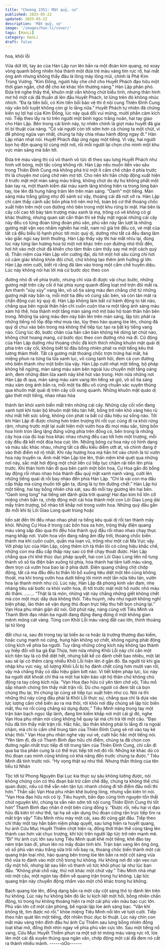 ```yaml
---
title: "Chương 2351: Mặt quỷ, cự"
published: 2025-05-22
updated: 2025-05-22
description: 'Mặt quỷ, cự'
image: '/images/han-li/cover/'
tags: [HanLi]
category: HanLi
draft: false
---
```


hoa, khôi lỗi

Vừa dứt lời, tay áo của Hàn Lập run lên bắn ra một đoàn kim
quang, nó xoay vòng quanh bỗng nhiên hóa thành một đứa trẻ
màu vàng tím rực rỡ, hai mắt óng ánh nhưng không thấy đâu là
lông mày lông mũi, chính là Phệ Kim Trùng Vương.
“Kim Đồng, ngươi hãy che chở cho Huyết Phách đạo hữu một
thời gian ngắn, chớ để cho kẻ khác tổn thương nàng.” Hàn Lập
phân phó.
Đứa trẻ nghe thấy thế, khuôn mặt vẫn không chút biểu tình,
nhưng thân hình mơ hồ một cái đã thuấn di lên đầu Huyết Phách,
lơ lửng trên đó không nhúc nhích.
“Đa tạ tiền bối, có Kim tiền bối bảo vệ thì ở nội cung Thiên Đỉnh
Cung này vãn bối tuyệt không còn gì lo lắng nữa.” Huyết Phách tự
nhiên đã chứng kiến sự lợi hại của Kim Đồng, lúc này quá đỗi vui
mừng, mười phần cảm kích nói. Tiếp theo lấy ra từ trên người
một bình ngọc trắng noãn, hai tay giao cho Hàn Lập.
Bên trong cái bình này, tự nhiên chính là giọt máu huyết đã gia trì
bí thuật của nàng.
“Có vài người còn tới sớm hơn cả chúng ta một chút, vì để phòng
ngừa vạn nhất, chúng ta hãy chia nhau hành động ngay đi.” Hàn
Lập nhàn nhạt nói.
Huyết Phách đáp ứng ngay một tiếng.
Vì vậy, hai người bọn họ độn quang từ cùng một nơi, rồi mỗi
người lại chọn cho mình một khu vực màn sáng mà bắn tới.

Đứa trẻ màu vàng thì cứ vô thanh vô tức đi theo sau lưng Huyết
Phách như hình với bóng, một tấc cũng không rời.
Hàn Lập nếu muốn tiến vào sâu trong Thiên Đỉnh Cung mà không
phá trừ một ít cấm chế chặn ở phía trước thì là chuyện mơ cũng
chớ nên mơ tới.
Cho nên khi hắn chớp động xuất hiện ở trước mặt một màn sáng
màu trắng, không chút do dự hư không phất một bàn tay ra, một
thanh kiếm dài màu xanh lăng không hiện ra trong lòng bàn tay,
lóe lên đã hung hăng trảm lên trên màn sáng.
“Oanh” một tiếng.
Màn sáng màu trắng giống như đồ sành sứ vậy, thoáng cái đã nứt
vỡ ra.
Hàn Lập chỉ cảm thấy cảnh sắc bốn phía trở nên mơ hồ, toàn bộ
cơ thể thoáng chốc xuất hiện trên một con đường nhỏ bên trong
một khu rừng bí mật.
Hai bên là cây cối cao tới bảy tám trượng màu xanh lá mạ, trông
có vẻ không có gì khác thường, nhưng quan sát cẩn thận thì sẽ
thấy mặt ngoài những cái cây này đều có từng đoàn từng đoàn
phù văn, phù văn này lần lượt là những gương mặt vặn vẹo nhắm
nghiền hai mắt, nam nữ già trẻ đều có, vẻ mặt của tất cả đều biểu
lộ hạnh phúc tới mức quỷ dị, dường như tất cả đều đang lâm vào
giấc ngủ say bình thường.
Hàn Lập thấy vậy thì hai mắt nhíu lại, đúng lúc này từng làn
hương hoa từ một nơi khác trên con đường nhỏ thổi đến, hơi hít
vào một chút đã khiến cho tâm thần cảm thấy say mê một cách
quỷ dị.
Thần niệm của Hàn Lập vốn cường đại, dù hít một hơi sâu cũng
chỉ hơi có cảm giác không khỏe đôi chút, chứ không tạo thêm ảnh
hưởng gì lớn.
Hàn Lập mỉm cười, biết rõ rằng đã lâm vào trong một cấm chế
huyền diệu. Lúc này không nói hai lời mà cứ bước dọc theo con

đường nhỏ đi về phía trước, nhưng chỉ vừa đi được vài chục
bước, những gương mặt trên cây cối ở hai phía xung quanh đồng
loạt mở trợn đôi mắt ra.
Âm thanh “xùy xùy” vang lên, vô số tia sáng màu đen chằng chịt
từ những gương mặt này bắn ra, mỗi một tia đều vô cùng sắc
bén, và còn tản mát ra chấn động cực kỳ quỷ dị.
Hàn Lập không làm bất cứ hành động to tát nào, chẳng qua bên
ngoài thân hắn chỉ cuồn cuộn tỏa ra một tầng ánh sáng màu xám
hộ thể, hóa thành một tầng màn sáng mờ mịt bảo hộ toàn thân
hắn bên trong.
Những tia sáng màu đen này bắn lên trên màn sáng, lập tức phát
ra những tiếng nổ lốp đốp như mưa rào, tùy theo hào quang lóe
lên, chúng đã quỷ dị chui vào bên trong mà không thể tiếp tục tạo
ra bất kỳ tiếng vang nào.
Cùng lúc đó, bước chân của hắn căn bản không hề dừng lạt chút
nào, không chút hoang mang, cứ bước dọc theo con đường nhỏ
mà đi.
Cử động của Hàn Lập dường như thoáng chốc đã kích thích
những khuôn mặt quái dị phía trên cây cối, không biết từ đâu
bỗng nhiên phát ra một tiếng kêu thê lương thảm thiết.
Tất cả gương mặt thoáng chốc trợn trừng hai mắt, há miệng phun
ra từng tia lửa xanh lục, vô cùng tanh hôi, đem cả con đường nhỏ
biến thành như một biển lửa vậy.
Hàn Lập cười nhạt một tiếng, bộ pháp không hề ngừng, màn
sáng màu xám bên ngoài lưu chuyển một tầng oáng ánh, đem
những đám lửa xanh này khẽ hút vào trong.
Hơn nữa những nơi Hàn Lập đi qua, màn sáng màu xám vang lên
tiếng xé gió, vô số tia sáng màu xám óng ánh bắn ra, mỗi một tia
đều vô cùng chuẩn xác xuyên thủng qua khuôn mặt quái dị trên
cây cối xung quanh.
Những khuôn mặt quáo dị gào thét một tiếng, nhao nhao hóa

thành làn khói xanh biến mất trên những cái cây.
Những cây cối vốn đang xanh tươi khi toàn bộ khuôn mặt tiêu tán
hết, bỗng trở nên khô vàng héo rũ như mất hết sức sống, không
còn phát ra bất cứ dấu hiệu sự sống nào.
Tới khi Hàn Lập đi được chừng hơn trăm trượng thì rốt cục cũng
đi ra khỏi rừng rậm, nhưng trước mặt lại xuất hiện một vườn hoa
đủ mọi màu sắc, từng bồn hoa hình tròn lẳng lặng đứng vững
phía trên đồng cỏ, bên trong là những cây hoa của đủ loại hoa
khác nhau nhưng đều cao tới hơn một trượng, mỗi cây đều đã kết
một đóa hoa cực lớn.
Những bông cự hoa này có hình dạng và màu sắc khác nhau,
nhưng tất cả đều kiều diễm ướt át, và chính đang ở vào thời điểm
nở rộ nhất.
Khi nãy hương hoa mà hắn hít vào chính là từ vườn hoa này
truyền ra.
Ánh mắt Hàn Lập lóe lên, thần niệm khẽ quét qua những nơi này,
sắc mặt hơi động một chút liền cứ tiếp tục chậm rãi tiến lên phía
trước.
Khi thân hình hắn đi qua bên cạnh một bồn hoa, Cự Hoa gần đó
bỗng lay động rồi nhao nhao hóa thành đầu quỷ mặt xanh nanh
vàng, cười lên những tiếng quái dị rồi bay nhào đến phía Hàn
Lập.
“Chỉ là vài con ma đầu cấp thấp mà cũng muốn tới gần ta, đúng là
tự tìm đường chết.” Hàn Lập hừ một tiếng, hai tay bỗng nhiên chà
xát, sau đó mỗi tay giương lên hai bên.
“Oanh long long” hai tiếng sét đánh giữa trời quang!
Hai đạo kim hồ lớn cỡ miệng chén bắn ra, chớp động một cái hóa
thành một con Lôi Giao Long dài mấy trăm trượng, bổ nhào tới
khắp nơi trong vườn hoa.
Những quỷ đầu gần đó mỗi khi bị Lôi Giao Long quét trúng hoặc

tiến sát đến thì đều nhao nhao phát ra tiếng kêu quái dị rồi tan
thành mây khói.
Những Cự Hoa ở trong các bồn hoa xa hơn, trông thấy điện
quang màu vàng sắp đảo qua thì đều hóa thành quỷ đầu rồi nhao
nhao chạy thục mạng khắp nơi.
Vườn hoa vốn đang nắng ấm đầy trời, thoáng chốc biến thành ma
khí cuồn cuộn, quần ma loạn vũ, trông như một cái Ma Vực vậy.
Với pháp lực của Hàn Lập, cộng thêm ích tà thần lôi có công hiệu
khắc chế, những con ma đầu cấp thấp này sao có thể chạy thoát
được.
Hàn Lập chẳng qua chỉ khẽ thúc dục pháp quyết, hai con Lôi Giao
Long liền nổ tung thành vô số tia điện bắn xuống tứ phía, hóa
thành hai tấm lưới màu vàng, đem trọn cả vườn hoa bao lại ở
phía dưới.
Điện quang chằng chịt chớp động, tất cả ma đầu đều bị thần lôi
bổ xuống tiêu diệt một tên cũng không thoát, ma khí trong vườn
hoa dưới tiếng lôi minh một lần nữa tiêu tán, vườn hoa lại thanh
minh như cũ.
Lúc này, Hàn Lập đã phong kinh vân đạm, nhẹ nhàng tiêu sái
bước ra khỏi vườn hoa, đi tới trước mặt một hồ nước nhỏ màu đỏ
thẫm.
……..
“Thật là tà môn, những vật này chẳng những giết không chết mà
còn một mực dây dưa không thôi. Tiêu huynh, nếu như ngươi
không nghĩ biện pháp, lão thân sẽ vận dụng thủ đoạn trực tiếp thu
hết bọn chúng lại.” Vạn Hoa phu nhân giận dữ nói.
Giờ phút này, nàng cùng với Tiêu Minh và Thanh Bình đạo nhân
ba người đang đứng đang đứng ở một không gian mênh mông
cát vàng.
Từng con Khôi Lỗi màu vàng đất cao lớn, thỉnh thoảng lại từ lòng

đất chui ra, sau đó trong tay lại biến ảo ra hoặc là trường thương
đao kiếm, hoặc cung mạnh nỏ cứng, hung hãn không sợ chết,
không ngừng phát động công kích về phía ba người.
Tuy rằng những công kích này không tạo thành uy hiếp đối với ba
gã Đại Thừa, hơn nữa những Khôi Lỗi này chỉ cần một kích tiện
tay là có thể diệt hết, nhưng bất kể có đánh chết bao nhiêu, một
lát sau sẽ lại có thêm càng nhiều Khôi Lỗi hiện lên ở gần đó.
Ba người từ khi gia nhập khu vực này, số lượng Khôi Lỗi bị họ
đánh chết cũng hơn mười vạn rồi, vậy mà chẳng thấy có dấu hiệu
giảm bớt nào.
Vì tiết kiệm pháp lực, lúc này ba người dứt khoát chỉ thả ra một
hai kiện bảo vật hộ thân chứ không chủ động ra tay công kích
nữa.
“Vạn Hoa đạo hữu cứ yên tâm chớ vội, Tiêu mỗ sắp nhanh chóng
tìm thấy mắt trận rồi. Dù cho ngươi có đem tất cả bọn chúng thu
lại, thì chúng lại cũng sẽ tiếp tục xuất hiện như cũ. Nói ra thì
những thứ này cũng đâu phải là Khôi Lỗi thực sự, chẳng qua chỉ
là dựa vào lực lượng cấm chế biến ảo ra mà thôi, rời khỏi nơi đây
chúng sẽ lập tức biến mất, thu nó rồi cũng chẳng sử dụng được.”
Tiêu Minh nâng trong tay một trận bàn bạch ngọc lấp lánh, đang
tìm kiếm khắp nơi một cái gì đó, nghe Vạn Hoa phu nhân nói
cũng không hề quay lại mà chỉ trả lời một câu.
“Đạo hữu đã tìm thấy mắt trận rồi. Hắc hắc, lão thân không phải lo
lắng đi ra ngoài chậm, mà chỉ lo cấm chế trung tâm của Thiên
Đỉnh Cung sẽ rơi vào tay kẻ khác thôi.” Vạn Hoa phu nhân nghe
vậy vui vẻ, cười hắc hắc một tiếng nói.
“Yên tâm đi, đã có Thanh Bình đạo hữu chỉ điểm, chúng ta đã
chọn con đường ngắn nhất trực tiếp đi tới trung tâm của Thiên
Đỉnh Cung, chỉ cần đi qua ba tòa phân cung là có thể trực tiếp tới
nơi đó rồi. Những kẻ khác dù có thủ đoạn cao minh cũng không
có khả năng đến trước chúng ta được.” Tiêu Minh đã tính trước
nói.
“Hy vọng thật sự như thế. Nhưng thần thông của tên tiểu tử Nhân

Tộc tới từ Phong Nguyên Đại Lục kia thực sự sâu không lường
được, nói không chừng còn có thủ đoạn bài trừ cấm chế đấy,
chúng ta không thể chủ quan được, nếu có thể vẫn nên tận lực
nhanh chóng đi tới điểm đầu mối thì hơn.” Thần sắc Vạn Hoa phu
nhân khẽ buông lỏng, nhưng vẫn kiên trì nói.
“Vạn Hoa đạo hữu nói có lý. Tiêu huynh, bần đạo cũng tình
nguyện tổn thất chút nguyên khí, chúng ta vẫn nên sớm tới nội
cung Thiên Đỉnh Cung thì tốt hơn” Thanh Bình đạo nhân ở một
bên cũng đồng ý.
“Được rồi, nếu hai vị đạo hữu đã kiên trì như thế, tại hạ sẽ vận
dụng thủ đoạn cứng rắn trực tiếp tìm ra mắt trận vậy” Tiêu Minh
nhíu mày một cái, sau đó cũng gật đầu.
Tiếp theo chỉ thấy một tay hắn bấm niệm pháp quyết, sau lưng
hiện ra huyết quang, hư ảnh Cửu Mục Huyết Thiềm chợt hiện ra,
đồng thời thân thể cũng tăng lên thành cao hơn vài chục trượng,
khí tức trên người lập tức trở nên mạnh mẽ.
“Đi”
Hư ảnh cực lớn sau lưng Tiêu Minh quát khẽ một tiếng, khẽ đảo
tay ném trận bàn đi, phun lên nó mấy đoàn tinh khí.
Trận bàn vang lên ông ông, vô số phù văn màu trắng sữa trôi nổi
bay ra, thoáng chốc biến thành một cái quang trận loại nhỏ, hào
quang bên trong lóe lên bắn ra một cột sáng vừa thô vừa to đánh
vào một chỗ trong hư không.
Hư không nơi đó vặn vẹo run rẩy một hồi, nhưng lát sau liền vô
thanh vô tức khôi phục lại như lúc ban đầu.
“Không phải chỗ này, thử nơi khác một chút vậy.” Tiêu Minh nhà
nhạt nói một câu, một ngón tay điểm về quang trận trong hư
không.
Lập tức quang trận này chuyển động nhắm vào một chỗ khác
trong hư không.

Bạch quang lóe lên, đồng dạng bắn ra một cây cột sáng thô to
đánh lên trên hư không.
Lúc này hư không bên đó lắc lư kịch liệt một hồi, bỗng nhiên chấn
động, từ trong hư không thoáng hiện ra một cái phù văn màu bạc
cực lớn.
Phù văn lớn cỡ một căn phòng, bề ngoài lập lòe ánh sáng bạc.
“Vận khí không tệ, tìm được nó rồi.” khóe miệng Tiêu Minh nổi lên
vẻ tươi cười.
Tiếp theo hắn quát lên một tiếng, đột nhiên thúc dục bí thuật.
Lúc này chín con mắt màu vàng trên đỉnh đầu hư ảnh Cự Thiềm
sau lưng bỗng nhiên đồng loạt khai mở, đồng thời nhìn ngay về
phía phù văn cực lớn.
Sau một tiếng nổ vang, Cửu Mục Huyết Thiềm phun ra một sợi tơ
mỏng màu vàng rực rỡ, lóe lên một cái đã xuyên thủng qua ngân
văn, chớp động một cái đã đem nó cắt ra thành nhiều mảnh.
------oOo------
